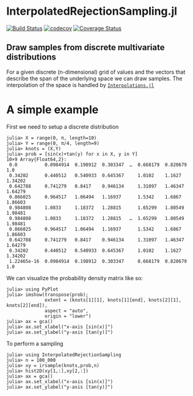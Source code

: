 # InterpolatedRejectionSampling.jl
[![Build Status](https://travis-ci.com/m-wells/InterpolatedRejectionSampling.jl.svg?token=qtRCxXQJn8B2HN1f6h3k&branch=master)](https://travis-ci.com/m-wells/InterpolatedRejectionSampling.jl)
[![codecov](https://codecov.io/gh/m-wells/InterpolatedRejectionSampling.jl/branch/master/graph/badge.svg)](https://codecov.io/gh/m-wells/InterpolatedRejectionSampling.jl)
[![Coverage Status](https://coveralls.io/repos/github/m-wells/InterpolatedRejectionSampling.jl/badge.svg?branch=master)](https://coveralls.io/github/m-wells/InterpolatedRejectionSampling.jl?branch=master)

## Draw samples from discrete multivariate distributions
For a given discrete (n-dimensional) grid of values and the vectors that describe the span of the underlying space we can draw samples.
The interpolation of the space is handled by  [`Interpolations.jl`](https://github.com/JuliaMath/Interpolations.jl)
# A simple example
First we need to setup a discrete distribution
```
julia> X = range(0, π, length=10)
julia> Y = range(0, π/4, length=9)
julia> knots = (X,Y)
julia> prob = [sin(x)+tan(y) for x in X, y in Y]
10×9 Array{Float64,2}:
 0.0          0.0984914  0.198912  0.303347  …  0.668179  0.820679  1.0    
 0.34202      0.440512   0.540933  0.645367     1.0102    1.1627    1.34202
 0.642788     0.741279   0.8417    0.946134     1.31097   1.46347   1.64279
 0.866025     0.964517   1.06494   1.16937      1.5342    1.6867    1.86603
 0.984808     1.0833     1.18372   1.28815      1.65299   1.80549   1.98481
 0.984808     1.0833     1.18372   1.28815   …  1.65299   1.80549   1.98481
 0.866025     0.964517   1.06494   1.16937      1.5342    1.6867    1.86603
 0.642788     0.741279   0.8417    0.946134     1.31097   1.46347   1.64279
 0.34202      0.440512   0.540933  0.645367     1.0102    1.1627    1.34202
 1.22465e-16  0.0984914  0.198912  0.303347     0.668179  0.820679  1.0    
```
We can visualize the probability density matrix like so:
```
julia> using PyPlot
julia> imshow(transpose(prob);
              extent = (knots[1][1], knots[1][end], knots[2][1], knots[2][end]),
              aspect = "auto",
              origin = "lower")
julia> ax = gca()
julia> ax.set_xlabel("x-axis [sin(x)]")
julia> ax.set_ylabel("y-axis [tan(y)]")
```
To perform a sampling
```
julia> using InterpolatedRejectionSampling
julia> n = 100_000
julia> xy = irsample(knots,prob,n)
julia> hist2D(xy[1,:],xy[2,:])
julia> ax = gca()
julia> ax.set_xlabel("x-axis [sin(x)]")
julia> ax.set_ylabel("y-axis [tan(y)]")
```

